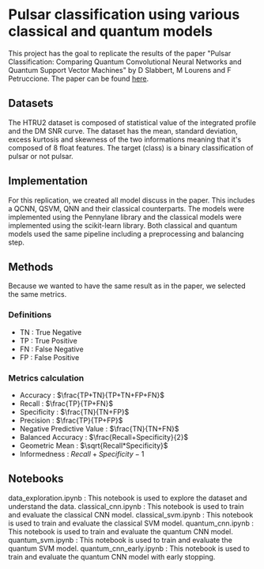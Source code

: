 # Pulsar classification using various classical and quantum models

This project has the goal to replicate the results of the paper "Pulsar Classification: Comparing Quantum Convolutional Neural Networks and Quantum Support Vector Machines" by D Slabbert, M Lourens and F Petruccione. The paper can be found [here](https://arxiv.org/abs/2309.15592).

## Datasets

The HTRU2 dataset is composed of statistical value of the integrated profile and the DM SNR curve. The dataset has the mean, standard deviation, excess kurtosis and skewness of the two informations meaning that it's composed of 8 float features. The target (class) is a binary classification of pulsar or not pulsar.


## Implementation

For this replication, we created all model discuss in the paper. This includes a QCNN, QSVM, QNN and their classical counterparts. The models were implemented using the Pennylane library and the classical models were implemented using the scikit-learn library. Both classical and quantum models used the same pipeline including a preprocessing and balancing step.


## Methods

Because we wanted to have the same result as in the paper, we selected the same metrics.

### Definitions

- TN : True Negative
- TP : True Positive
- FN : False Negative
- FP : False Positive

### Metrics calculation

- Accuracy : $\frac{TP+TN}{TP+TN+FP+FN}$
- Recall : $\frac{TP}{TP+FN}$
- Specificity : $\frac{TN}{TN+FP}$
- Precision : $\frac{TP}{TP+FP}$
- Negative Predictive Value : $\frac{TN}{TN+FN}$
- Balanced Accuracy : $\frac{Recall+Specificity}{2}$
- Geometric Mean : $\sqrt{Recall*Specificity}$
- Informedness : $Recall+Specificity-1$


## Notebooks

data_exploration.ipynb : This notebook is used to explore the dataset and understand the data.
classical_cnn.ipynb : This notebook is used to train and evaluate the classical CNN model.
classical_svm.ipynb : This notebook is used to train and evaluate the classical SVM model.
quantum_cnn.ipynb : This notebook is used to train and evaluate the quantum CNN model.
quantum_svm.ipynb : This notebook is used to train and evaluate the quantum SVM model.
quantum_cnn_early.ipynb : This notebook is used to train and evaluate the quantum CNN model with early stopping.